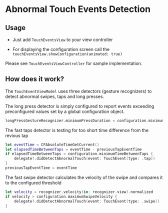 # Abnormal Touch Events Detection

## Usage
- Just add `TouchEventsView` to your view controller

- For displaying the configuration screen call the `touchEventsView.showConfiguration(animated: true)`

Please see `TouchEventsViewController` for sample implementation.


## How does it work?

The `TouchEventViewModel` uses three detectors (gesture recognizers) to detect abnormal swipes, taps and long presses.

The long press detector is simply configured to report events exceeding preconfigured values set by a global configuration object.
```swift
longPressGestureRecognizer.minimumPressDuration = configuration.minimumPressDuration
```

The fast taps detector is testing for too short time difference from the revious tap
```swift
let eventTime = CFAbsoluteTimeGetCurrent()
let elapsedTimeBetweenTaps = eventTime - previousTapEventTime
if elapsedTimeBetweenTaps < configuration.minimumTimeBetweenTaps {
    delegate?.didDetectAbnormalTouch(event: TouchEvent(type: .tap))
}
previousTapEventTime = eventTime
```

The fast swipe detector calculates the velocity of the swipe and compares it to the configured threshold
```swift
let velocity = recognizer.velocity(in: recognizer.view).normalized
if velocity > configuration.maximumSwipeVelocity {
    delegate?.didDetectAbnormalTouch(event: TouchEvent(type: .swipe))
}
```

